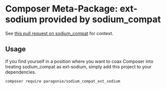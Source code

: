 # Composer Meta-Package: ext-sodium provided by sodium_compat

See [this pull request on sodium_compat](https://github.com/paragonie/sodium_compat/pull/156) for context.

## Usage

If you find yourself in a position where you want to coax Composer into treating sodium_compat as ext-sodium,
simply add this project to your dependencies.

```terminal
composer require paragonie/sodium_compat_ext_sodium
```

